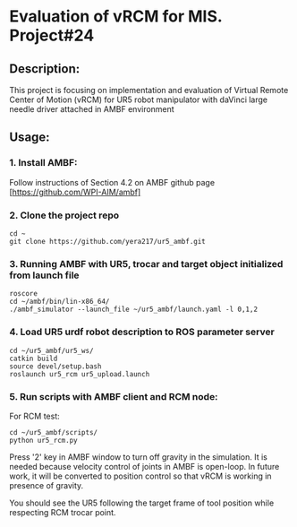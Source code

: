 # Evaluation of vRCM for MIS. Project#24
 
## Description: 
This project is focusing on implementation and evaluation of Virtual Remote Center of Motion (vRCM) for UR5 robot manipulator with daVinci large
needle driver attached in AMBF environment



## Usage:
### 1. Install AMBF:
Follow instructions of Section 4.2 on AMBF github page [https://github.com/WPI-AIM/ambf]

### 2. Clone the project repo
```
cd ~
git clone https://github.com/yera217/ur5_ambf.git
```

### 3. Running AMBF with UR5, trocar and target object initialized from launch file
```
roscore
cd ~/ambf/bin/lin-x86_64/
./ambf_simulator --launch_file ~/ur5_ambf/launch.yaml -l 0,1,2
```

### 4. Load UR5 urdf robot description to ROS parameter server
```
cd ~/ur5_ambf/ur5_ws/
catkin build
source devel/setup.bash
roslaunch ur5_rcm ur5_upload.launch
```

### 5. Run scripts with AMBF client and RCM node:

For RCM test:
```
cd ~/ur5_ambf/scripts/
python ur5_rcm.py
```
Press '2' key in AMBF window to turn off gravity in the simulation. It is needed because velocity control of joints in AMBF is open-loop. In future work, it will be converted to position control so that vRCM is working in presence of gravity.

You should see the UR5 following the target frame of tool position while respecting RCM trocar point.
